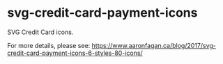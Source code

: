 # svg-credit-card-payment-icons
SVG Credit Card icons.

For more details, please see: https://www.aaronfagan.ca/blog/2017/svg-credit-card-payment-icons-6-styles-80-icons/ 
